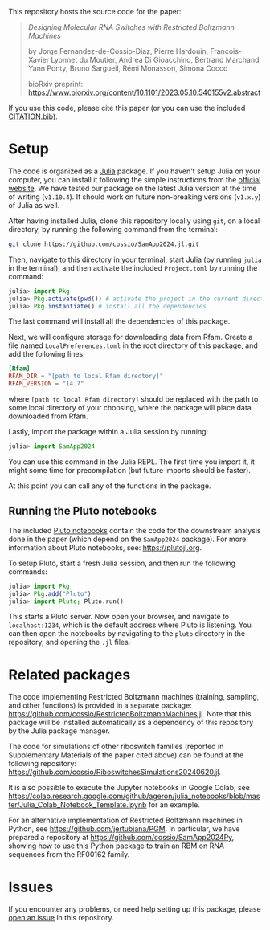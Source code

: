 This repository hosts the source code for the paper:

> *Designing Molecular RNA Switches with Restricted Boltzmann Machines*
> 
> by Jorge Fernandez-de-Cossio-Diaz, Pierre Hardouin, Francois-Xavier Lyonnet du Moutier, Andrea Di Gioacchino, Bertrand Marchand, Yann Ponty, Bruno Sargueil, Rémi Monasson, Simona Cocco
> 
> bioRxiv preprint: https://www.biorxiv.org/content/10.1101/2023.05.10.540155v2.abstract

If you use this code, please cite this paper (or you can use the included [CITATION.bib](https://github.com/cossio/SamApp2024.jl/blob/main/CITATION.bib)).

# Setup

The code is organized as a [Julia](https://julialang.org) package. If you haven't setup Julia on your computer, you can install it following the simple instructions from the [official website](https://julialang.org/downloads/). We have tested our package on the latest Julia version at the time of writing (`v1.10.4`). It should work on future non-breaking versions (`v1.x.y`) of Julia as well.

After having installed Julia, clone this repository locally using `git`, on a local directory, by running the following command from the terminal:

```bash
git clone https://github.com/cossio/SamApp2024.jl.git
```

Then, navigate to this directory in your terminal, start Julia (by running `julia` in the terminal), and then activate the included `Project.toml` by running the command:

```julia
julia> import Pkg
julia> Pkg.activate(pwd()) # activate the project in the current directory
julia> Pkg.instantiate() # install all the dependencies
```

The last command will install all the dependencies of this package.

Next, we will configure storage for downloading data from Rfam. Create a file named `LocalPreferences.toml` in the root directory of this package, and add the following lines:

```toml
[Rfam]
RFAM_DIR = "[path to local Rfam directory]"
RFAM_VERSION = "14.7"
```

where `[path to local Rfam directory]` should be replaced with the path to some local directory of your choosing, where the package will place data downloaded from Rfam.

Lastly, import the package within a Julia session by running:

```julia
julia> import SamApp2024
```

You can use this command in the Julia REPL. The first time you import it, it might some time for precompilation (but future imports should be faster).

At this point you can call any of the functions in the package.

## Running the Pluto notebooks

The included [Pluto notebooks](https://github.com/cossio/SamApp2024.jl/tree/main/pluto) contain the code for the downstream analysis done in the paper (which depend on the `SamApp2024` package). For more information about Pluto notebooks, see: https://plutojl.org.

To setup Pluto, start a fresh Julia session, and then run the following commands:

```julia
julia> import Pkg
julia> Pkg.add("Pluto")
julia> import Pluto; Pluto.run()
```

This starts a Pluto server. Now open your browser, and navigate to `localhost:1234`, which is the default address where Pluto is listening. You can then open the notebooks by navigating to the `pluto` directory in the repository, and opening the `.jl` files.

# Related packages 

The code implementing Restricted Boltzmann machines (training, sampling, and other functions) is provided in a separate package: https://github.com/cossio/RestrictedBoltzmannMachines.jl. Note that this package will be installed automatically as a dependency of this repository by the Julia package manager.

The code for simulations of other riboswitch families (reported in Supplementary Materials of the paper cited above) can be found at the following repository: https://github.com/cossio/RiboswitchesSimulations20240620.jl.

It is also possible to execute the Jupyter notebooks in Google Colab, see https://colab.research.google.com/github/ageron/julia_notebooks/blob/master/Julia_Colab_Notebook_Template.ipynb for an example.

For an alternative implementation of Restricted Boltzmann machines in Python, see https://github.com/jertubiana/PGM. In particular, we have prepared a repository at https://github.com/cossio/SamApp2024Py, showing how to use this Python package to train an RBM on RNA sequences from the RF00162 family.

# Issues

If you encounter any problems, or need help setting up this package, please [open an issue](https://github.com/cossio/SamApp2024.jl/issues/new/choose) in this repository.